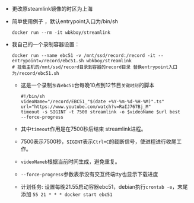 - 更改原steamlink镜像的时区为上海

- 简单使用例子 ，默认entrypoint入口为/bin/sh

  ```
  docker run --rm -it wbkboy/streamlink 
  ```


- 我自己的一个录制容器设置：

  ```shell
  docker run --name ebc51 -v /mnt/ssd/record:/record -it --entrypoint=/record/ebc51.sh wbkboy/streamlink 
  # 挂载主机的/mnt/ssd/record目录到容器的record目录 替换entrypoint入口为/record/ebc51.sh
  ```

  - 这是一个录制`东森ebc51`台每晚10点到12节目`关键时刻`的脚本

    ```Shell
    #!/bin/sh
    videoName="/record/EBC51_"$(date +%Y-%m-%d-%H-%M)".ts"
    url="https://www.youtube.com/watch?v=RaIJ767Bj_M"
    timeout -s SIGINT -t 7500 streamlink -o $videoName $url best             --force-progress
    ```

  - 其中`timeout`作用是在7500秒后结束 streamlink进程。
  - 7500表示7500秒，`SIGINT`表示`Ctrl+C`的截断信号，使进程进行收尾工作。
  - `videoNameb`根据当前时间生成，避免重复。
  - `--force-progress`参数表示没有交互终端tty也显示下载进度

  

  - 计划任务: 设置每晚21.55启动容器ebc51，debian执行`crontab -e`，末尾添加 `55 21 * * * docker start ebc51`
